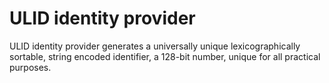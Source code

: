 # ULID identity provider

ULID identity provider generates a universally unique lexicographically sortable, string encoded identifier, a 128-bit number, unique for all practical purposes.
